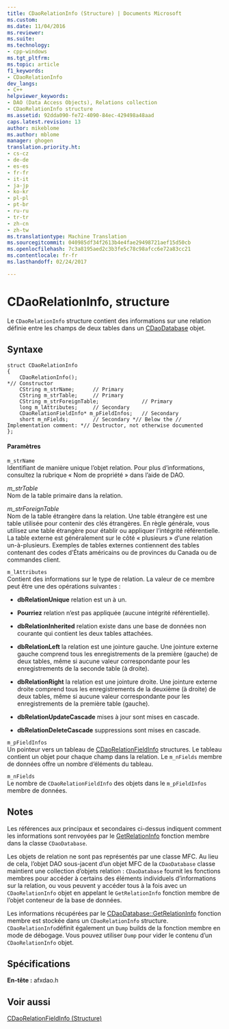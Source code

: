 ```yaml
---
title: CDaoRelationInfo (Structure) | Documents Microsoft
ms.custom: 
ms.date: 11/04/2016
ms.reviewer: 
ms.suite: 
ms.technology:
- cpp-windows
ms.tgt_pltfrm: 
ms.topic: article
f1_keywords:
- CDaoRelationInfo
dev_langs:
- C++
helpviewer_keywords:
- DAO (Data Access Objects), Relations collection
- CDaoRelationInfo structure
ms.assetid: 92dda090-fe72-4090-84ec-429498a48aad
caps.latest.revision: 13
author: mikeblome
ms.author: mblome
manager: ghogen
translation.priority.ht:
- cs-cz
- de-de
- es-es
- fr-fr
- it-it
- ja-jp
- ko-kr
- pl-pl
- pt-br
- ru-ru
- tr-tr
- zh-cn
- zh-tw
ms.translationtype: Machine Translation
ms.sourcegitcommit: 040985df34f2613b4e4fae29498721aef15d50cb
ms.openlocfilehash: 7c3a8195aed2c3b3fe5c78c98afcc6e72a83cc21
ms.contentlocale: fr-fr
ms.lasthandoff: 02/24/2017

---
```

# <a name="cdaorelationinfo-structure"></a>CDaoRelationInfo, structure
Le `CDaoRelationInfo` structure contient des informations sur une relation définie entre les champs de deux tables dans un [CDaoDatabase](../../mfc/reference/cdaodatabase-class.md) objet.  
  
## <a name="syntax"></a>Syntaxe  
  
```  
struct CDaoRelationInfo  
{  
    CDaoRelationInfo();
*// Constructor  
    CString m_strName;      // Primary  
    CString m_strTable;     // Primary  
    CString m_strForeignTable;              // Primary  
    long m_lAttributes;     // Secondary  
    CDaoRelationFieldInfo* m_pFieldInfos;   // Secondary  
    short m_nFields;        // Secondary *// Below the // Implementation comment: *// Destructor, not otherwise documented  
};  
```  
  
#### <a name="parameters"></a>Paramètres  
 `m_strName`  
 Identifiant de manière unique l’objet relation. Pour plus d’informations, consultez la rubrique « Nom de propriété » dans l’aide de DAO.  
  
 *m_strTable*  
 Nom de la table primaire dans la relation.  
  
 *m_strForeignTable*  
 Nom de la table étrangère dans la relation. Une table étrangère est une table utilisée pour contenir des clés étrangères. En règle générale, vous utilisez une table étrangère pour établir ou appliquer l’intégrité référentielle. La table externe est généralement sur le côté « plusieurs » d’une relation un-à-plusieurs. Exemples de tables externes contiennent des tables contenant des codes d’États américains ou de provinces du Canada ou de commandes client.  
  
 `m_lAttributes`  
 Contient des informations sur le type de relation. La valeur de ce membre peut être une des opérations suivantes :  
  
- **dbRelationUnique** relation est un à un.  
  
- **Pourriez** relation n’est pas appliquée (aucune intégrité référentielle).  
  
- **dbRelationInherited** relation existe dans une base de données non courante qui contient les deux tables attachées.  
  
- **dbRelationLeft** la relation est une jointure gauche. Une jointure externe gauche comprend tous les enregistrements de la première (gauche) de deux tables, même si aucune valeur correspondante pour les enregistrements de la seconde table (à droite).  
  
- **dbRelationRight** la relation est une jointure droite. Une jointure externe droite comprend tous les enregistrements de la deuxième (à droite) de deux tables, même si aucune valeur correspondante pour les enregistrements de la première table (gauche).  
  
- **dbRelationUpdateCascade** mises à jour sont mises en cascade.  
  
- **dbRelationDeleteCascade** suppressions sont mises en cascade.  
  
 `m_pFieldInfos`  
 Un pointeur vers un tableau de [CDaoRelationFieldInfo](../../mfc/reference/cdaorelationfieldinfo-structure.md) structures. Le tableau contient un objet pour chaque champ dans la relation. Le `m_nFields` membre de données offre un nombre d’éléments du tableau.  
  
 `m_nFields`  
 Le nombre de `CDaoRelationFieldInfo` des objets dans le `m_pFieldInfos` membre de données.  
  
## <a name="remarks"></a>Notes  
 Les références aux principaux et secondaires ci-dessus indiquent comment les informations sont renvoyées par le [GetRelationInfo](../../mfc/reference/cdaodatabase-class.md#getrelationinfo) fonction membre dans la classe `CDaoDatabase`.  
  
 Les objets de relation ne sont pas représentés par une classe MFC. Au lieu de cela, l’objet DAO sous-jacent d’un objet MFC de la `CDaoDatabase` classe maintient une collection d’objets relation : `CDaoDatabase` fournit les fonctions membres pour accéder à certains des éléments individuels d’informations sur la relation, ou vous peuvent y accéder tous à la fois avec un `CDaoRelationInfo` objet en appelant le `GetRelationInfo` fonction membre de l’objet conteneur de la base de données.  
  
 Les informations récupérées par le [CDaoDatabase::GetRelationInfo](../../mfc/reference/cdaodatabase-class.md#getrelationinfo) fonction membre est stockée dans un `CDaoRelationInfo` structure. `CDaoRelationInfo`définit également un `Dump` builds de la fonction membre en mode de débogage. Vous pouvez utiliser `Dump` pour vider le contenu d’un `CDaoRelationInfo` objet.  
  
## <a name="requirements"></a>Spécifications  
 **En-tête :** afxdao.h  
  
## <a name="see-also"></a>Voir aussi  
 [CDaoRelationFieldInfo (Structure)](../../mfc/reference/cdaorelationfieldinfo-structure.md)

